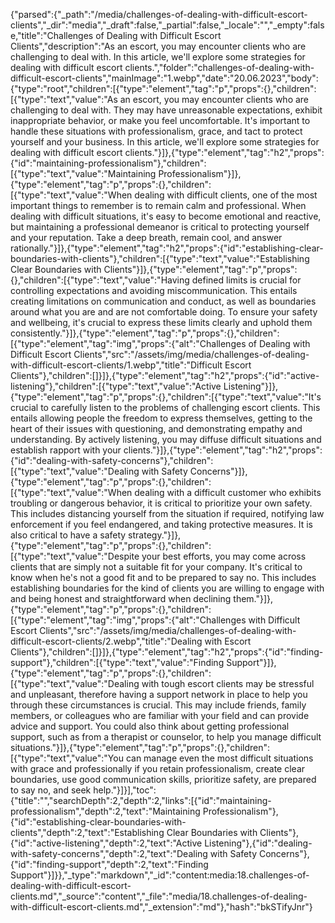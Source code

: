 {"parsed":{"_path":"/media/challenges-of-dealing-with-difficult-escort-clients","_dir":"media","_draft":false,"_partial":false,"_locale":"","_empty":false,"title":"Challenges of Dealing with Difficult Escort Clients","description":"As an escort, you may encounter clients who are challenging to deal with. In this article, we'll explore some strategies for dealing with difficult escort clients.","folder":"challenges-of-dealing-with-difficult-escort-clients","mainImage":"1.webp","date":"20.06.2023","body":{"type":"root","children":[{"type":"element","tag":"p","props":{},"children":[{"type":"text","value":"As an escort, you may encounter clients who are challenging to deal with. They may have unreasonable expectations, exhibit inappropriate behavior, or make you feel uncomfortable. It's important to handle these situations with professionalism, grace, and tact to protect yourself and your business. In this article, we'll explore some strategies for dealing with difficult escort clients."}]},{"type":"element","tag":"h2","props":{"id":"maintaining-professionalism"},"children":[{"type":"text","value":"Maintaining Professionalism"}]},{"type":"element","tag":"p","props":{},"children":[{"type":"text","value":"When dealing with difficult clients, one of the most important things to remember is to remain calm and professional. When dealing with difficult situations, it's easy to become emotional and reactive, but maintaining a professional demeanor is critical to protecting yourself and your reputation. Take a deep breath, remain cool, and answer rationally."}]},{"type":"element","tag":"h2","props":{"id":"establishing-clear-boundaries-with-clients"},"children":[{"type":"text","value":"Establishing Clear Boundaries with Clients"}]},{"type":"element","tag":"p","props":{},"children":[{"type":"text","value":"Having defined limits is crucial for controlling expectations and avoiding miscommunication. This entails creating limitations on communication and conduct, as well as boundaries around what you are and are not comfortable doing. To ensure your safety and wellbeing, it's crucial to express these limits clearly and uphold them consistently."}]},{"type":"element","tag":"p","props":{},"children":[{"type":"element","tag":"img","props":{"alt":"Challenges of Dealing with Difficult Escort Clients","src":"/assets/img/media/challenges-of-dealing-with-difficult-escort-clients/1.webp","title":"Difficult Escort Clients"},"children":[]}]},{"type":"element","tag":"h2","props":{"id":"active-listening"},"children":[{"type":"text","value":"Active Listening"}]},{"type":"element","tag":"p","props":{},"children":[{"type":"text","value":"It's crucial to carefully listen to the problems of challenging escort clients. This entails allowing people the freedom to express themselves, getting to the heart of their issues with questioning, and demonstrating empathy and understanding. By actively listening, you may diffuse difficult situations and establish rapport with your clients."}]},{"type":"element","tag":"h2","props":{"id":"dealing-with-safety-concerns"},"children":[{"type":"text","value":"Dealing with Safety Concerns"}]},{"type":"element","tag":"p","props":{},"children":[{"type":"text","value":"When dealing with a difficult customer who exhibits troubling or dangerous behavior, it is critical to prioritize your own safety. This includes distancing yourself from the situation if required, notifying law enforcement if you feel endangered, and taking protective measures. It is also critical to have a safety strategy."}]},{"type":"element","tag":"p","props":{},"children":[{"type":"text","value":"Despite your best efforts, you may come across clients that are simply not a suitable fit for your company. It's critical to know when he's not a good fit and to be prepared to say no. This includes establishing boundaries for the kind of clients you are willing to engage with and being honest and straightforward when declining them."}]},{"type":"element","tag":"p","props":{},"children":[{"type":"element","tag":"img","props":{"alt":"Challenges with Difficult Escort Clients","src":"/assets/img/media/challenges-of-dealing-with-difficult-escort-clients/2.webp","title":"Dealing with Escort Clients"},"children":[]}]},{"type":"element","tag":"h2","props":{"id":"finding-support"},"children":[{"type":"text","value":"Finding Support"}]},{"type":"element","tag":"p","props":{},"children":[{"type":"text","value":"Dealing with tough escort clients may be stressful and unpleasant, therefore having a support network in place to help you through these circumstances is crucial. This may include friends, family members, or colleagues who are familiar with your field and can provide advice and support. You could also think about getting professional support, such as from a therapist or counselor, to help you manage difficult situations."}]},{"type":"element","tag":"p","props":{},"children":[{"type":"text","value":"You can manage even the most difficult situations with grace and professionally if you retain professionalism, create clear boundaries, use good communication skills, prioritize safety, are prepared to say no, and seek help."}]}],"toc":{"title":"","searchDepth":2,"depth":2,"links":[{"id":"maintaining-professionalism","depth":2,"text":"Maintaining Professionalism"},{"id":"establishing-clear-boundaries-with-clients","depth":2,"text":"Establishing Clear Boundaries with Clients"},{"id":"active-listening","depth":2,"text":"Active Listening"},{"id":"dealing-with-safety-concerns","depth":2,"text":"Dealing with Safety Concerns"},{"id":"finding-support","depth":2,"text":"Finding Support"}]}},"_type":"markdown","_id":"content:media:18.challenges-of-dealing-with-difficult-escort-clients.md","_source":"content","_file":"media/18.challenges-of-dealing-with-difficult-escort-clients.md","_extension":"md"},"hash":"bkSTifyJnr"}